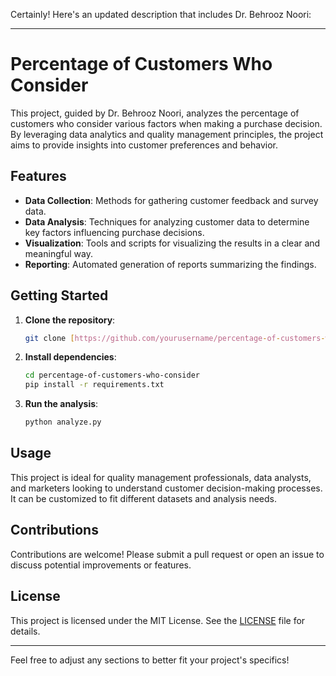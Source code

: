 Certainly! Here's an updated description that includes Dr. Behrooz Noori:

---

# Percentage of Customers Who Consider

This project, guided by Dr. Behrooz Noori, analyzes the percentage of customers who consider various factors when making a purchase decision. By leveraging data analytics and quality management principles, the project aims to provide insights into customer preferences and behavior.

## Features
- **Data Collection**: Methods for gathering customer feedback and survey data.
- **Data Analysis**: Techniques for analyzing customer data to determine key factors influencing purchase decisions.
- **Visualization**: Tools and scripts for visualizing the results in a clear and meaningful way.
- **Reporting**: Automated generation of reports summarizing the findings.

## Getting Started
1. **Clone the repository**:
   ```bash
   git clone [https://github.com/yourusername/percentage-of-customers-who-consider.git](https://github.com/sadraehdi/Percentage-of-Customers-Who-Consider)
   ```
2. **Install dependencies**:
   ```bash
   cd percentage-of-customers-who-consider
   pip install -r requirements.txt
   ```
3. **Run the analysis**:
   ```bash
   python analyze.py
   ```

## Usage
This project is ideal for quality management professionals, data analysts, and marketers looking to understand customer decision-making processes. It can be customized to fit different datasets and analysis needs.

## Contributions
Contributions are welcome! Please submit a pull request or open an issue to discuss potential improvements or features.

## License
This project is licensed under the MIT License. See the [LICENSE](LICENSE) file for details.

---

Feel free to adjust any sections to better fit your project's specifics!
